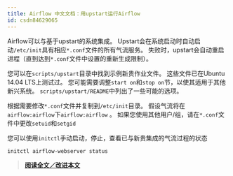 ```yaml
---
title: Airflow 中文文档：用upstart运行Airflow
id: csdn84629065
---
```


Airflow可以与基于upstart的系统集成。 Upstart会在系统启动时自动启动`/etc/init`具有相应`*.conf`文件的所有气流服务。 失败时，upstart会自动重启进程（直到达到`*.conf`文件中设置的重新生成限制）。

您可以在`scripts/upstart`目录中找到示例新贵作业文件。 这些文件已在Ubuntu 14.04 LTS上测试过。 您可能需要调整`start on`和`stop on`节，以使其适用于其他新兴系统。 `scripts/upstart/README`中列出了一些可能的选项。

根据需要修改`*.conf`文件并复制到`/etc/init`目录。 假设气流将在`airflow:airflow`下`airflow:airflow` 。 如果您使用其他用户/组，请在`*.conf`文件中更改`setuid`和`setgid`

您可以使用`initctl`手动启动，停止，查看已与新贵集成的气流过程的状态

```
initctl airflow-webserver status 
```

> [**阅读全文／改进本文**](https://github.com/apachecn/airflow-doc-zh/blob/master/zh/17.md)